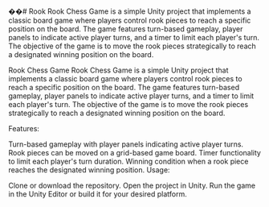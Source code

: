 ��#   R o o k 
 
 Rook Chess Game is a simple Unity project that implements a classic board game where players control rook pieces to reach a specific position on the board. The game features turn-based gameplay, player panels to indicate active player turns, and a timer to limit each player's turn. The objective of the game is to move the rook pieces strategically to reach a designated winning position on the board.

Rook Chess Game
Rook Chess Game is a simple Unity project that implements a classic board game where players control rook pieces to reach a specific position on the board. The game features turn-based gameplay, player panels to indicate active player turns, and a timer to limit each player's turn. The objective of the game is to move the rook pieces strategically to reach a designated winning position on the board.

Features:

Turn-based gameplay with player panels indicating active player turns.
Rook pieces can be moved on a grid-based game board.
Timer functionality to limit each player's turn duration.
Winning condition when a rook piece reaches the designated winning position.
Usage:

Clone or download the repository.
Open the project in Unity.
Run the game in the Unity Editor or build it for your desired platform.
